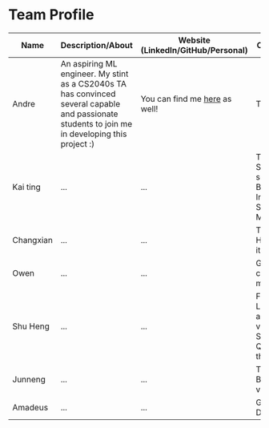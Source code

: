 # Team Profile

| Name      | Description/About                                                                                                                                 | Website (LinkedIn/GitHub/Personal)                           | Contributions                                                                  |
|-----------|---------------------------------------------------------------------------------------------------------------------------------------------------|--------------------------------------------------------------|--------------------------------------------------------------------------------|
| Andre     | An aspiring ML engineer. My stint as a CS2040s TA has convinced several capable and passionate students to join me in developing this project :)  | You can find me [here](https://4ndrelim.github.io) as well!  | Team lead                                                                      |
| Kai ting  | ...                                                                                                                                               | ...                                                          | Trees and Sorts! All sorts!<br/>Bubble, Insertion, Selection, Merge, Quick     |
| Changxian | ...                                                                                                                                               | ...                                                          | Tricky Hashing and its variants                                                |
| Owen      | ...                                                                                                                                               | ...                                                          | Graphs and confusing mazes                                                     |
| Shu Heng  | ...                                                                                                                                               | ...                                                          | Fundamentals! Linked List and its variants, Stacks & Queues and their variants |
| Junneng   | ...                                                                                                                                               | ...                                                          | Trees and Binary Search variants                                               |
| Amadeus   | ...                                                                                                                                               | ...                                                          | Graphs! Dijkstra ..                                                            |
